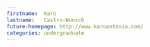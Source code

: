 ```yaml
---
firstname:  Karo
lastname:   Castro-Wunsch
future-homepage: http://www.karoantonio.com/
categories: undergraduate
---
```

